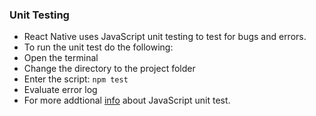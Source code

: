
### Unit Testing

* React Native uses JavaScript unit testing to test for bugs and errors.
* To run the unit test do the following:
* Open the terminal
* Change the directory to the project folder
* Enter the script: `npm test`
* Evaluate error log
* For more addtional [info](https://facebook.github.io/react-native/docs/testing) about JavaScript unit test.
